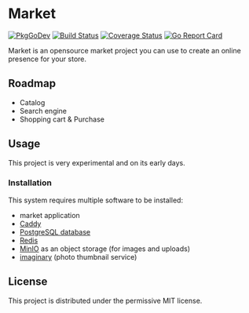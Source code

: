 # Market
[![PkgGoDev](https://pkg.go.dev/badge/https://github.com/plifk/market)](https://pkg.go.dev/https://github.com/plifk/market) [![Build Status](https://github.com/plifk/market/workflows/Tests/badge.svg)](https://github.com/plifk/market/actions?query=workflow%3ATests) [![Coverage Status](https://coveralls.io/repos/plifk/market/badge.svg)](https://coveralls.io/r/plifk/market) [![Go Report Card](https://goreportcard.com/badge/github.com/plifk/market)](https://goreportcard.com/report/github.com/plifk/market)

Market is an opensource market project you can use to create an online presence for your store.

## Roadmap
* Catalog
* Search engine
* Shopping cart & Purchase

## Usage
This project is very experimental and on its early days.

### Installation
This system requires multiple software to be installed:

* market application
* [Caddy](https://caddyserver.com/)
* [PostgreSQL database](https://www.postgresql.org/)
* [Redis](https://redis.io/)
* [MinIO](https://min.io) as an object storage (for images and uploads)
* [imaginary](https://github.com/h2non/imaginary) (photo thumbnail service)

## License
This project is distributed under the permissive MIT license.